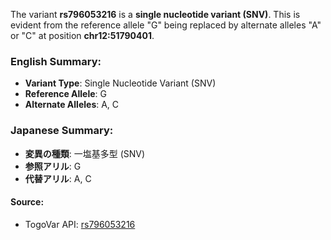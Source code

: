 The variant **rs796053216** is a **single nucleotide variant (SNV)**. This is evident from the reference allele "G" being replaced by alternate alleles "A" or "C" at position **chr12:51790401**.

### English Summary:
- **Variant Type**: Single Nucleotide Variant (SNV)
- **Reference Allele**: G
- **Alternate Alleles**: A, C

### Japanese Summary:
- **変異の種類**: 一塩基多型 (SNV)
- **参照アリル**: G
- **代替アリル**: A, C

#### Source:
- TogoVar API: [rs796053216](https://identifiers.org/dbsnp/rs796053216)